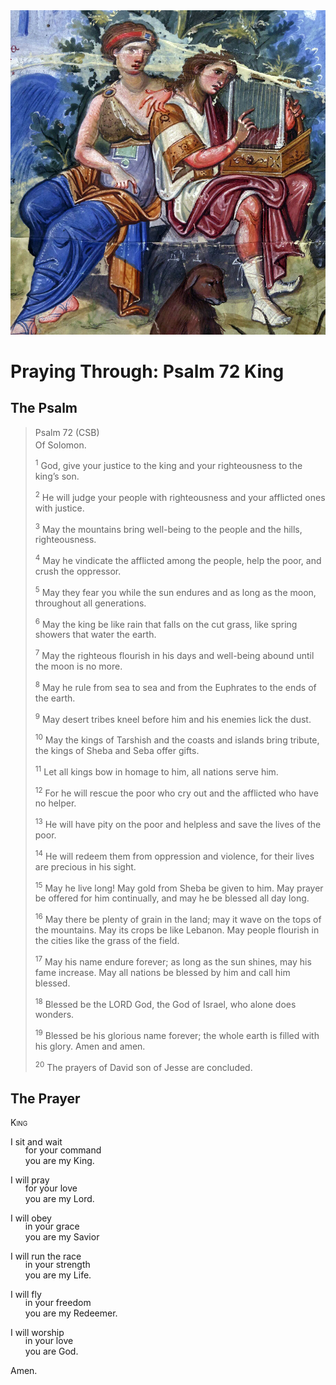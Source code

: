 <img class="intro-right" src="art-paris-psalter.jpg">

<style>
  li {list-style-type: none;}
  p + ul {
    margin-top: -18px;
}
</style>

# Praying Through: Psalm 72 King

## The Psalm

>Psalm 72 (CSB)  
><sup></sup> Of Solomon. 
>
><sup>1</sup> God, give your justice to the king and your righteousness to the king’s son. 
>
><sup>2</sup> He will judge your people with righteousness and your afflicted ones with justice. 
>
><sup>3</sup> May the mountains bring well-being to the people and the hills, righteousness. 
>
><sup>4</sup> May he vindicate the afflicted among the people, help the poor, and crush the oppressor. 
>
><sup>5</sup> May they fear you while the sun endures and as long as the moon, throughout all generations. 
>
><sup>6</sup> May the king be like rain that falls on the cut grass, like spring showers that water the earth. 
>
><sup>7</sup> May the righteous flourish in his days and well-being abound until the moon is no more. 
>
><sup>8</sup> May he rule from sea to sea and from the Euphrates to the ends of the earth. 
>
><sup>9</sup> May desert tribes kneel before him and his enemies lick the dust. 
>
><sup>10</sup> May the kings of Tarshish and the coasts and islands bring tribute, the kings of Sheba and Seba offer gifts. 
>
><sup>11</sup> Let all kings bow in homage to him, all nations serve him. 
>
><sup>12</sup> For he will rescue the poor who cry out and the afflicted who have no helper. 
>
><sup>13</sup> He will have pity on the poor and helpless and save the lives of the poor. 
>
><sup>14</sup> He will redeem them from oppression and violence, for their lives are precious in his sight. 
>
><sup>15</sup> May he live long! May gold from Sheba be given to him. May prayer be offered for him continually, and may he be blessed all day long. 
>
><sup>16</sup> May there be plenty of grain in the land; may it wave on the tops of the mountains. May its crops be like Lebanon. May people flourish in the cities like the grass of the field. 
>
><sup>17</sup> May his name endure forever; as long as the sun shines, may his fame increase. May all nations be blessed by him and call him blessed. 
>
><sup>18</sup> Blessed be the LORD God, the God of Israel, who alone does wonders. 
>
><sup>19</sup> Blessed be his glorious name forever; the whole earth is filled with his glory. Amen and amen. 
>
><sup>20</sup> The prayers of David son of Jesse are concluded.

## The Prayer

<div style="font-variant: small-caps;">
King
</div>

I sit and wait
* for your command
* you are my King.

I will pray
* for your love
* you are my Lord.

I will obey
* in your grace
* you are my Savior

I will run the race
* in your strength
* you are my Life.

I will fly
* in your freedom
* you are my Redeemer.

I will worship
* in your love
* you are God.

Amen.
